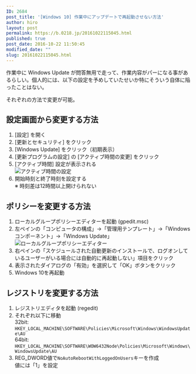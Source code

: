 ```yaml
---
ID: 2684
post_title: '[Windows 10] 作業中にアップデートで再起動させない方法'
author: hiro
layout: post
permalink: https://b.0218.jp/20161022115045.html
published: true
post_date: 2016-10-22 11:50:45
modified_date: ""
slug: 20161022115045.html
---
```

作業中に Windows Update が問答無用で走って、作業内容がパーになる事があるらしい。個人的には、以下の設定を予めしていたせいか特にそういう自体に陥ったことはない。
<!--more-->
それぞれの方法で変更が可能。

## 設定画面から変更する方法
1. [設定] を開く
1. [更新とセキュリティ] をクリック
1. [Windows Update] をクリック（初期表示）
1. [更新プログラムの設定] の [アクティブ時間の変更] をクリック
1. [アクティブ時間] 設定が表示される  
![アクティブ時間の設定](https://i.imgur.com/FbBYjdP.png)
1. 開始時刻と終了時刻を設定する  
※ 時刻差は12時間以上開けられない

## ポリシーを変更する方法
1. ローカルグループポリシーエディターを起動  (gpedit.msc)
1. 左ペインの「コンピュータの構成」→「管理用テンプレート」→「Windowsコンポーネント」→「Windows Update」  
![ローカルグループポリシーエディター](https://i.imgur.com/vyalay3.png)
1. 右ペインの「スケジュールされた自動更新のインストールで、ログオンしているユーザーがいる場合には自動的に再起動しない」項目をクリック
1. 表示されたダイアログの「有効」を選択して「OK」ボタンをクリック
1. Windows 10を再起動

## レジストリを変更する方法
1. レジストリエディタを起動  (regedit)
1. それぞれ以下に移動  
32bit: `HKEY_LOCAL_MACHINE\SOFTWARE\Policies\Microsoft\Windows\WindowsUpdate\AU`  
64bit: `HKEY_LOCAL_MACHINE\SOFTWARE\WOW6432Node\Policies\Microsoft\Windows\WindowsUpdate\AU`
1. REG_DWORD値で`NoAutoRebootWithLoggedOnUsers`キーを作成  
値には「1」を設定